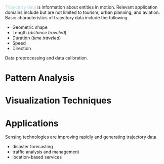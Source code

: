 <span style = "color:lightblue">Trajectory data</span> is information about entities in motion.  Relevant application domains include but are not limited to tourism, urban planning, and aviation. Basic characteristics of trajectory data include the following.
- Geometric shape
- Length (*distance traveled*)
- Duration (*time traveled*)
- Speed
- Direction

Data preprocessing and data calibration.

# Pattern Analysis


# Visualization Techniques

# Applications
Sensing technologies are improving rapidly and generating trajectory data.
- disaster forecasting
- traffic analysis and management
- location-based services

